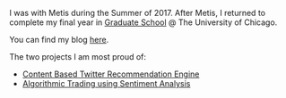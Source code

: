 I was with Metis during the Summer of 2017. After Metis, I returned to complete my final year in [Graduate School](https://capp.cs.uchicago.edu/) @ The University of Chicago.

You can find my blog [here](https://ibrahimgabr.com/blog).

The two projects I am most proud of:

- [Content Based Twitter Recommendation Engine](https://github.com/igabr/Metis_Projects_Chicago_2017/tree/master/04-Project-Fletcher)
- [Algorithmic Trading using Sentiment Analysis](https://github.com/igabr/Metis_Projects_Chicago_2017/tree/master/05-project-kojack)